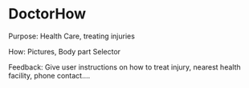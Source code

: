DoctorHow
=========

Purpose: Health Care, treating injuries

How: Pictures, Body part Selector

Feedback: Give user instructions on how to treat injury, nearest health facility, phone contact....
